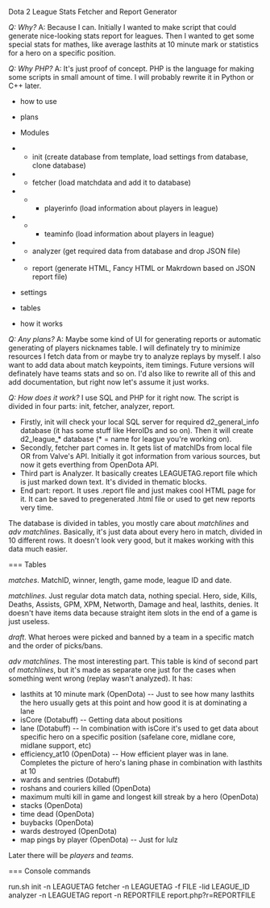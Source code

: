 Dota 2 League Stats Fetcher and Report Generator

*Q: Why?*
A: Because I can. Initially I wanted to make script that could generate nice-looking stats report for leagues. Then I wanted to get some special stats for mathes, like average lasthits at 10 minute mark or statistics for a hero on a specific position.

*Q: Why PHP?*
A: It's just proof of concept. PHP is the language for making some scripts in small amount of time. I will probably rewrite it in Python or C++ later.


- how to use
- plans
- Modules
- - init (create database from template, load settings from database, clone database)
- - fetcher (load matchdata and add it to database)
- - - playerinfo (load information about players in league)
- - - teaminfo (load information about players in league)
- - analyzer (get required data from database and drop JSON file)
- - report (generate HTML, Fancy HTML or Makrdown based on JSON report file)

- settings
- tables
- how it works



*Q: Any plans?*
A: Maybe some kind of UI for generating reports or automatic generating of players nicknames table. I will definately try to minimize resources I fetch data from or maybe try to analyze replays by myself. I also want to add data about match keypoints, item timings. Future versions will definately have teams stats and so on. I'd also like to rewrite all of this and add documentation, but right now let's assume it just works.


*Q: How does it work?*
I use SQL and PHP for it right now. The script is divided in four parts: init, fetcher, analyzer, report.
* Firstly, init will check your local SQL server for required d2_general_info database (it has some stuff like HeroIDs and so on). Then it will create d2_league_* database (* = name for league you're working on).
* Secondly, fetcher part comes in. It gets list of matchIDs from local file OR from Valve's API. Initially it got information from various sources, but now it gets everthing from OpenDota API.
* Third part is Analyzer. It basically creates LEAGUETAG.report file which is just marked down text. It's divided in thematic blocks.
* End part: report. It uses .report file and just makes cool HTML page for it. It can be saved to pregenerated .html file or used to get new reports very time.

The database is divided in tables, you mostly care about *matchlines* and *adv matchlines*. Basically, it's just data about every hero in match, divided in 10 different rows. It doesn't look very good, but it makes working with this data much easier.

=== Tables

*matches*. MatchID, winner, length, game mode, league ID and date.

*matchlines*. Just regular dota match data, nothing special. Hero, side, Kills, Deaths, Assists, GPM, XPM, Networth, Damage and heal, lasthits, denies. It doesn't have items data because straight item slots in the end of a game is just useless.

*draft*. What heroes were picked and banned by a team in a specific match and the order of picks/bans.

*adv matchlines*. The most interesting part. This table is kind of second part of *matchlines*, but it's made as separate one just for the cases when something went wrong (replay wasn't analyzed). It has:
* lasthits at 10 minute mark (OpenDota) -- Just to see how many lasthits the hero usually gets at this point and how good it is at dominating a lane
* isCore (Dotabuff) -- Getting data about positions
* lane (Dotabuff) -- In combination with isCore it's used to get data about specific hero on a specific position (safelane core, midlane core, midlane support, etc)
* efficiency_at10 (OpenDota) -- How efficient player was in lane. Completes the picture of hero's laning phase in combination with lasthits at 10
* wards and sentries (Dotabuff)
* roshans and couriers killed (OpenDota)
* maximum multi kill in game and longest kill streak by a hero (OpenDota)
* stacks (OpenDota)
* time dead (OpenDota)
* buybacks (OpenDota)
* wards destroyed (OpenDota)
* map pings by player (OpenDota) -- Just for lulz

Later there will be *players* and *teams*.

=== Console commands

run.sh
init -n LEAGUETAG
fetcher -n LEAGUETAG -f FILE -lid LEAGUE_ID
analyzer -n LEAGUETAG
report -n REPORTFILE
report.php?r=REPORTFILE
